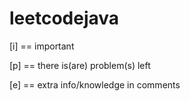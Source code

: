 # leetcodejava

[i] == important

[p] == there is(are) problem(s) left

[e] == extra info/knowledge in comments
